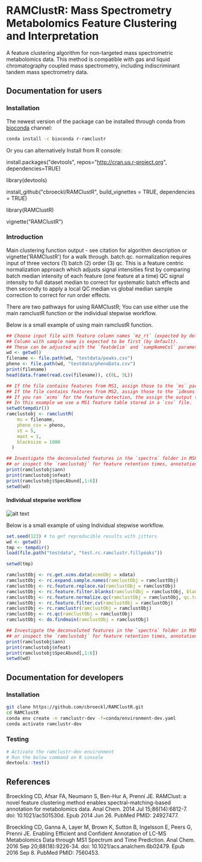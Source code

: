 # RAMClustR: Mass Spectrometry Metabolomics Feature Clustering and Interpretation
A feature clustering algorithm for non-targeted mass spectrometric metabolomics data. This method is compatible with gas and liquid chromatography coupled mass spectrometry, including indiscriminant tandem mass spectrometry data.

## Documentation for users

### Installation
The newest version of the package can be installed through conda from [bioconda](https://anaconda.org/bioconda/r-ramclustr) channel:

```bash
conda install -c bioconda r-ramclustr
```

Or you can alternatively Install from R console:

install.packages("devtools", repos="http://cran.us.r-project.org", dependencies=TRUE)

library(devtools)

install_github("cbroeckl/RAMClustR", build_vignettes = TRUE, dependencies = TRUE)

library(RAMClustR)

vignette("RAMClustR")

### Introduction
Main clustering function output - see citation for algorithm description or vignette('RAMClustR') for a walk through. batch.qc. normalization requires input of three vectors (1) batch (2) order (3) qc. This is a feature centric normalization approach which adjusts signal intensities first by comparing batch median intensity of each feature (one feature at a time) QC signal intensity to full dataset median to correct for systematic batch effects and then secondly to apply a local QC median vs global median sample correction to correct for run order effects.

There are two pathways for using RAMClustR; You can use either use the main ramclustR function or the individual stepwise workflow. 

Below is a small example of using main ramclustR function.
```R
## Choose input file with feature column names `mz_rt` (expected by default).
## Column with sample name is expected to be first (by default).
## These can be adjusted with the `featdelim` and `sampNameCol` parameters.
wd <- getwd()
filename <- file.path(wd, "testdata/peaks.csv")
pheno <- file.path(wd, "testdata/phenoData.csv") 
print(filename)
head(data.frame(read.csv(filename)), c(6L, 5L))

## If the file contains features from MS1, assign those to the `ms` parameter.
## If the file contains features from MS2, assign those to the `idmsms` parameter.
## If you ran `xcms` for the feature detection, the assign the output to the `xcmsObj` parameter.
## In this example we use a MS1 feature table stored in a `csv` file.
setwd(tempdir())
ramclustobj <- ramclustR(
    ms = filename,
    pheno_csv = pheno,
    st = 5,
    maxt = 1,
    blocksize = 1000
  )

## Investigate the deconvoluted features in the `spectra` folder in MSP format
## or inspect the `ramclustobj` for feature retention times, annotations etc.
print(ramclustobj$ann)
print(ramclustobj$nfeat)
print(ramclustobj$SpecAbund[,1:6])
setwd(wd)
```

#### Individual stepwise workflow
![alt text](https://github.com/zargham-ahmad/RAMClustR/blob/issue_14/docs/ramclustR.png)

Below is a small example of using Individual stepwise workflow.
```R
set.seed(123) # to get reproducible results with jitters
wd <- getwd()
tmp <- tempdir()
load(file.path("testdata", "test.rc.ramclustr.fillpeaks"))

setwd(tmp)

ramclustObj <- rc.get.xcms.data(xcmsObj = xdata)
ramclustObj <- rc.expand.sample.names(ramclustObj = ramclustObj)
ramclustObj <- rc.feature.replace.na(ramclustObj = ramclustObj)
ramclustObj <- rc.feature.filter.blanks(ramclustObj = ramclustObj, blank.tag = "Blanc")
ramclustObj <- rc.feature.normalize.qc(ramclustObj = ramclustObj, qc.tag = "QC")
ramclustObj <- rc.feature.filter.cv(ramclustObj = ramclustObj)
ramclustObj <- rc.ramclustr(ramclustObj = ramclustObj)
ramclustObj <- rc.qc(ramclustObj = ramclustObj)
ramclustObj <- do.findmain(ramclustObj = ramclustObj)

## Investigate the deconvoluted features in the `spectra` folder in MSP format
## or inspect the `ramclustobj` for feature retention times, annotations etc.
print(ramclustobj$ann)
print(ramclustobj$nfeat)
print(ramclustobj$SpecAbund[,1:6])
setwd(wd)
```

## Documentation for developers

### Installation
```bash
git clone https://github.com/cbroeckl/RAMClustR.git
cd RAMClustR
conda env create -n ramclustr-dev -f=conda/environment-dev.yaml
conda activate ramclustr-dev
```

### Testing
```R
# Activate the ramclustr-dev environment
# Run the below command on R console
devtools::test()
```

## References
Broeckling CD, Afsar FA, Neumann S, Ben-Hur A, Prenni JE. RAMClust: a novel feature clustering method enables spectral-matching-based annotation for metabolomics data. Anal Chem. 2014 Jul 15;86(14):6812-7. doi: 10.1021/ac501530d. Epub 2014 Jun 26. PubMed PMID: 24927477.

Broeckling CD, Ganna A, Layer M, Brown K, Sutton B, Ingelsson E, Peers G, Prenni JE. Enabling Efficient and Confident Annotation of LC-MS Metabolomics Data through MS1 Spectrum and Time Prediction. Anal Chem. 2016 Sep 20;88(18):9226-34. doi: 10.1021/acs.analchem.6b02479. Epub 2016 Sep 8. PubMed PMID: 7560453.

